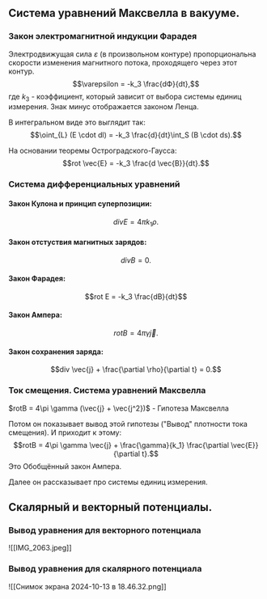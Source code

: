 
## Система уравнений Максвелла в вакууме.

### Закон электромагнитной индукции Фарадея
 Электродвижущая сила $\varepsilon$ (в произвольном контуре) пропорциональна скорости изменения магнитного потока, проходящего через этот контур.
 $$\varepsilon = -k_3 \frac{dФ}{dt},$$
 где $k_3$ - коэффициент, который зависит от выбора системы единиц измерения. Знак минус отображается законом Ленца.

В интегральном виде это выглядит так:
$$\oint_{L} (E \cdot dl) = -k_3 \frac{d}{dt}\int_S (B \cdot ds).$$

На основании теоремы Остроградского-Гаусса:
$$rot \vec{E} = -k_3 \frac{d \vec{B}}{dt}.$$


### Система дифференциальных уравнений

#### Закон Кулона и принцип суперпозиции:
$$divE = 4 \pi k_1\rho.$$

#### Закон отстуствия магнитных зарядов:
$$div B = 0.$$
#### Закон Фарадея:
$$rot E = -k_3 \frac{dB}{dt}$$

#### Закон Ампера:
$$rotB = 4\pi \gamma \vec{j}.$$
#### Закон сохранения заряда:
$$div \vec{j} + \frac{\partial \rho}{\partial t} = 0.$$




### Ток смещения. Система уравнений Максвелла

$rotB = 4\pi \gamma (\vec{j} + \vec{j^2})$  - Гипотеза Максвелла

Потом он показывает вывод этой гипотезы ("Вывод" плотности тока смещения).
И приходит к этому:
$$rotB = 4\pi \gamma \vec{j} + \frac{\gamma}{k_1} \frac{\partial \vec{E}}{\partial t}.$$
Это Обобщённый закон Ампера.

Далее он рассказывает про системы единиц измерения.

## Скалярный и векторный потенциалы.
### Вывод уравнения для векторного потенциала
![[IMG_2063.jpeg]]

### Вывод уравнения для скалярного потенциала
![[Снимок экрана 2024-10-13 в 18.46.32.png]]

